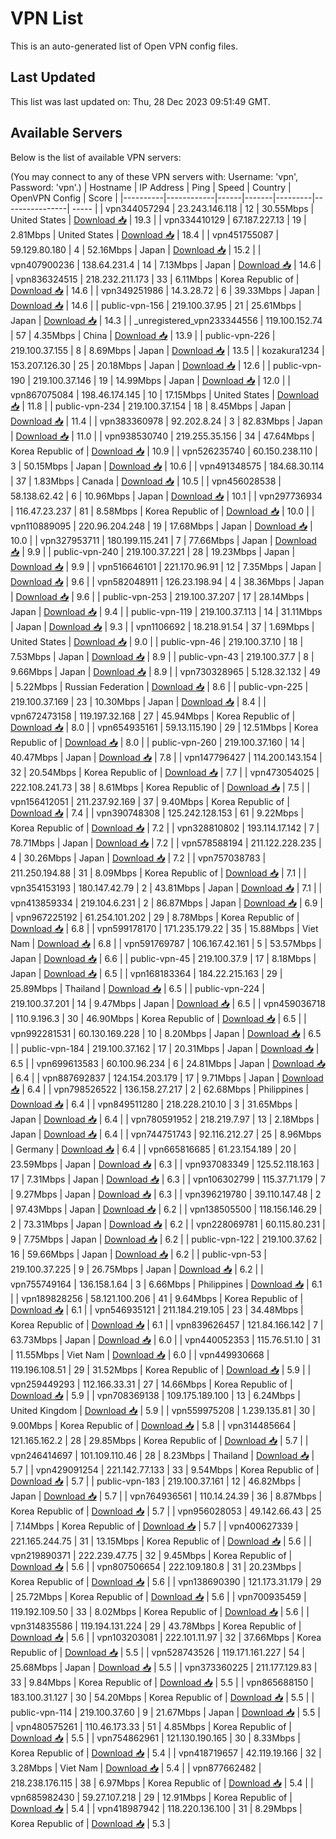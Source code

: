 # VPN List

This is an auto-generated list of Open VPN config files.

## Last Updated

This list was last updated on: Thu, 28 Dec 2023 09:51:49 GMT.

## Available Servers

Below is the list of available VPN servers:

(You may connect to any of these VPN servers with: Username: 'vpn', Password: 'vpn'.)
| Hostname | IP Address | Ping | Speed | Country | OpenVPN Config | Score |
|----------|------------|------|-------|---------|----------------| ----- |
| vpn344057294 | 23.243.146.118 | 12 | 30.55Mbps | United States | [Download 📥](./configs/server_0_US.ovpn) | 19.3 |
| vpn334410129 | 67.187.227.13 | 19 | 2.81Mbps | United States | [Download 📥](./configs/server_1_US.ovpn) | 18.4 |
| vpn451755087 | 59.129.80.180 | 4 | 52.16Mbps | Japan | [Download 📥](./configs/server_2_JP.ovpn) | 15.2 |
| vpn407900236 | 138.64.231.4 | 14 | 7.13Mbps | Japan | [Download 📥](./configs/server_3_JP.ovpn) | 14.6 |
| vpn836324515 | 218.232.211.173 | 33 | 6.11Mbps | Korea Republic of | [Download 📥](./configs/server_4_KR.ovpn) | 14.6 |
| vpn349251986 | 14.3.28.72 | 6 | 39.33Mbps | Japan | [Download 📥](./configs/server_5_JP.ovpn) | 14.6 |
| public-vpn-156 | 219.100.37.95 | 21 | 25.61Mbps | Japan | [Download 📥](./configs/server_6_JP.ovpn) | 14.3 |
| _unregistered_vpn233344556 | 119.100.152.74 | 57 | 4.35Mbps | China | [Download 📥](./configs/server_7_CN.ovpn) | 13.9 |
| public-vpn-226 | 219.100.37.155 | 8 | 8.69Mbps | Japan | [Download 📥](./configs/server_8_JP.ovpn) | 13.5 |
| kozakura1234 | 153.207.126.30 | 25 | 20.18Mbps | Japan | [Download 📥](./configs/server_9_JP.ovpn) | 12.6 |
| public-vpn-190 | 219.100.37.146 | 19 | 14.99Mbps | Japan | [Download 📥](./configs/server_10_JP.ovpn) | 12.0 |
| vpn867075084 | 198.46.174.145 | 10 | 17.15Mbps | United States | [Download 📥](./configs/server_11_US.ovpn) | 11.8 |
| public-vpn-234 | 219.100.37.154 | 18 | 8.45Mbps | Japan | [Download 📥](./configs/server_12_JP.ovpn) | 11.4 |
| vpn383360978 | 92.202.8.24 | 3 | 82.83Mbps | Japan | [Download 📥](./configs/server_13_JP.ovpn) | 11.0 |
| vpn938530740 | 219.255.35.156 | 34 | 47.64Mbps | Korea Republic of | [Download 📥](./configs/server_14_KR.ovpn) | 10.9 |
| vpn526235740 | 60.150.238.110 | 3 | 50.15Mbps | Japan | [Download 📥](./configs/server_15_JP.ovpn) | 10.6 |
| vpn491348575 | 184.68.30.114 | 37 | 1.83Mbps | Canada | [Download 📥](./configs/server_16_CA.ovpn) | 10.5 |
| vpn456028538 | 58.138.62.42 | 6 | 10.96Mbps | Japan | [Download 📥](./configs/server_17_JP.ovpn) | 10.1 |
| vpn297736934 | 116.47.23.237 | 81 | 8.58Mbps | Korea Republic of | [Download 📥](./configs/server_18_KR.ovpn) | 10.0 |
| vpn110889095 | 220.96.204.248 | 19 | 17.68Mbps | Japan | [Download 📥](./configs/server_19_JP.ovpn) | 10.0 |
| vpn327953711 | 180.199.115.241 | 7 | 77.66Mbps | Japan | [Download 📥](./configs/server_20_JP.ovpn) | 9.9 |
| public-vpn-240 | 219.100.37.221 | 28 | 19.23Mbps | Japan | [Download 📥](./configs/server_21_JP.ovpn) | 9.9 |
| vpn516646101 | 221.170.96.91 | 12 | 7.35Mbps | Japan | [Download 📥](./configs/server_22_JP.ovpn) | 9.6 |
| vpn582048911 | 126.23.198.94 | 4 | 38.36Mbps | Japan | [Download 📥](./configs/server_23_JP.ovpn) | 9.6 |
| public-vpn-253 | 219.100.37.207 | 17 | 28.14Mbps | Japan | [Download 📥](./configs/server_24_JP.ovpn) | 9.4 |
| public-vpn-119 | 219.100.37.113 | 14 | 31.11Mbps | Japan | [Download 📥](./configs/server_25_JP.ovpn) | 9.3 |
| vpn1106692 | 18.218.91.54 | 37 | 1.69Mbps | United States | [Download 📥](./configs/server_26_US.ovpn) | 9.0 |
| public-vpn-46 | 219.100.37.10 | 18 | 7.53Mbps | Japan | [Download 📥](./configs/server_27_JP.ovpn) | 8.9 |
| public-vpn-43 | 219.100.37.7 | 8 | 9.66Mbps | Japan | [Download 📥](./configs/server_28_JP.ovpn) | 8.9 |
| vpn730328965 | 5.128.32.132 | 49 | 5.22Mbps | Russian Federation | [Download 📥](./configs/server_29_RU.ovpn) | 8.6 |
| public-vpn-225 | 219.100.37.169 | 23 | 10.30Mbps | Japan | [Download 📥](./configs/server_30_JP.ovpn) | 8.4 |
| vpn672473158 | 119.197.32.168 | 27 | 45.94Mbps | Korea Republic of | [Download 📥](./configs/server_31_KR.ovpn) | 8.0 |
| vpn654935161 | 59.13.115.190 | 29 | 12.51Mbps | Korea Republic of | [Download 📥](./configs/server_32_KR.ovpn) | 8.0 |
| public-vpn-260 | 219.100.37.160 | 14 | 40.47Mbps | Japan | [Download 📥](./configs/server_33_JP.ovpn) | 7.8 |
| vpn147796427 | 114.200.143.154 | 32 | 20.54Mbps | Korea Republic of | [Download 📥](./configs/server_34_KR.ovpn) | 7.7 |
| vpn473054025 | 222.108.241.73 | 38 | 8.61Mbps | Korea Republic of | [Download 📥](./configs/server_35_KR.ovpn) | 7.5 |
| vpn156412051 | 211.237.92.169 | 37 | 9.40Mbps | Korea Republic of | [Download 📥](./configs/server_36_KR.ovpn) | 7.4 |
| vpn390748308 | 125.242.128.153 | 61 | 9.22Mbps | Korea Republic of | [Download 📥](./configs/server_37_KR.ovpn) | 7.2 |
| vpn328810802 | 193.114.17.142 | 7 | 78.71Mbps | Japan | [Download 📥](./configs/server_38_JP.ovpn) | 7.2 |
| vpn578588194 | 211.122.228.235 | 4 | 30.26Mbps | Japan | [Download 📥](./configs/server_39_JP.ovpn) | 7.2 |
| vpn757038783 | 211.250.194.88 | 31 | 8.09Mbps | Korea Republic of | [Download 📥](./configs/server_40_KR.ovpn) | 7.1 |
| vpn354153193 | 180.147.42.79 | 2 | 43.81Mbps | Japan | [Download 📥](./configs/server_41_JP.ovpn) | 7.1 |
| vpn413859334 | 219.104.6.231 | 2 | 86.87Mbps | Japan | [Download 📥](./configs/server_42_JP.ovpn) | 6.9 |
| vpn967225192 | 61.254.101.202 | 29 | 8.78Mbps | Korea Republic of | [Download 📥](./configs/server_43_KR.ovpn) | 6.8 |
| vpn599178170 | 171.235.179.22 | 35 | 15.88Mbps | Viet Nam | [Download 📥](./configs/server_44_VN.ovpn) | 6.8 |
| vpn591769787 | 106.167.42.161 | 5 | 53.57Mbps | Japan | [Download 📥](./configs/server_45_JP.ovpn) | 6.6 |
| public-vpn-45 | 219.100.37.9 | 17 | 8.18Mbps | Japan | [Download 📥](./configs/server_46_JP.ovpn) | 6.5 |
| vpn168183364 | 184.22.215.163 | 29 | 25.89Mbps | Thailand | [Download 📥](./configs/server_47_TH.ovpn) | 6.5 |
| public-vpn-224 | 219.100.37.201 | 14 | 9.47Mbps | Japan | [Download 📥](./configs/server_48_JP.ovpn) | 6.5 |
| vpn459036718 | 110.9.196.3 | 30 | 46.90Mbps | Korea Republic of | [Download 📥](./configs/server_49_KR.ovpn) | 6.5 |
| vpn992281531 | 60.130.169.228 | 10 | 8.20Mbps | Japan | [Download 📥](./configs/server_50_JP.ovpn) | 6.5 |
| public-vpn-184 | 219.100.37.162 | 17 | 20.31Mbps | Japan | [Download 📥](./configs/server_51_JP.ovpn) | 6.5 |
| vpn699613583 | 60.100.96.234 | 6 | 24.81Mbps | Japan | [Download 📥](./configs/server_52_JP.ovpn) | 6.4 |
| vpn887692837 | 124.154.203.179 | 17 | 9.71Mbps | Japan | [Download 📥](./configs/server_53_JP.ovpn) | 6.4 |
| vpn798526522 | 136.158.27.217 | 2 | 62.68Mbps | Philippines | [Download 📥](./configs/server_54_PH.ovpn) | 6.4 |
| vpn849511280 | 218.228.210.10 | 3 | 31.65Mbps | Japan | [Download 📥](./configs/server_55_JP.ovpn) | 6.4 |
| vpn780591952 | 218.219.7.97 | 13 | 2.18Mbps | Japan | [Download 📥](./configs/server_56_JP.ovpn) | 6.4 |
| vpn744751743 | 92.116.212.27 | 25 | 8.96Mbps | Germany | [Download 📥](./configs/server_57_DE.ovpn) | 6.4 |
| vpn665816685 | 61.23.154.189 | 20 | 23.59Mbps | Japan | [Download 📥](./configs/server_58_JP.ovpn) | 6.3 |
| vpn937083349 | 125.52.118.163 | 17 | 7.31Mbps | Japan | [Download 📥](./configs/server_59_JP.ovpn) | 6.3 |
| vpn106302799 | 115.37.71.179 | 7 | 9.27Mbps | Japan | [Download 📥](./configs/server_60_JP.ovpn) | 6.3 |
| vpn396219780 | 39.110.147.48 | 2 | 97.43Mbps | Japan | [Download 📥](./configs/server_61_JP.ovpn) | 6.2 |
| vpn138505500 | 118.156.146.29 | 2 | 73.31Mbps | Japan | [Download 📥](./configs/server_62_JP.ovpn) | 6.2 |
| vpn228069781 | 60.115.80.231 | 9 | 7.75Mbps | Japan | [Download 📥](./configs/server_63_JP.ovpn) | 6.2 |
| public-vpn-122 | 219.100.37.62 | 16 | 59.66Mbps | Japan | [Download 📥](./configs/server_64_JP.ovpn) | 6.2 |
| public-vpn-53 | 219.100.37.225 | 9 | 26.75Mbps | Japan | [Download 📥](./configs/server_65_JP.ovpn) | 6.2 |
| vpn755749164 | 136.158.1.64 | 3 | 6.66Mbps | Philippines | [Download 📥](./configs/server_66_PH.ovpn) | 6.1 |
| vpn189828256 | 58.121.100.206 | 41 | 9.64Mbps | Korea Republic of | [Download 📥](./configs/server_67_KR.ovpn) | 6.1 |
| vpn546935121 | 211.184.219.105 | 23 | 34.48Mbps | Korea Republic of | [Download 📥](./configs/server_68_KR.ovpn) | 6.1 |
| vpn839626457 | 121.84.166.142 | 7 | 63.73Mbps | Japan | [Download 📥](./configs/server_69_JP.ovpn) | 6.0 |
| vpn440052353 | 115.76.51.10 | 31 | 11.55Mbps | Viet Nam | [Download 📥](./configs/server_70_VN.ovpn) | 6.0 |
| vpn449930668 | 119.196.108.51 | 29 | 31.52Mbps | Korea Republic of | [Download 📥](./configs/server_71_KR.ovpn) | 5.9 |
| vpn259449293 | 112.166.33.31 | 27 | 14.66Mbps | Korea Republic of | [Download 📥](./configs/server_72_KR.ovpn) | 5.9 |
| vpn708369138 | 109.175.189.100 | 13 | 6.24Mbps | United Kingdom | [Download 📥](./configs/server_73_GB.ovpn) | 5.9 |
| vpn559975208 | 1.239.135.81 | 30 | 9.00Mbps | Korea Republic of | [Download 📥](./configs/server_74_KR.ovpn) | 5.8 |
| vpn314485664 | 121.165.162.2 | 28 | 29.85Mbps | Korea Republic of | [Download 📥](./configs/server_75_KR.ovpn) | 5.7 |
| vpn246414697 | 101.109.110.46 | 28 | 8.23Mbps | Thailand | [Download 📥](./configs/server_76_TH.ovpn) | 5.7 |
| vpn429091254 | 221.142.77.133 | 33 | 9.54Mbps | Korea Republic of | [Download 📥](./configs/server_77_KR.ovpn) | 5.7 |
| public-vpn-183 | 219.100.37.161 | 12 | 46.82Mbps | Japan | [Download 📥](./configs/server_78_JP.ovpn) | 5.7 |
| vpn764936561 | 110.14.24.39 | 36 | 8.87Mbps | Korea Republic of | [Download 📥](./configs/server_79_KR.ovpn) | 5.7 |
| vpn956028053 | 49.142.66.43 | 25 | 7.14Mbps | Korea Republic of | [Download 📥](./configs/server_80_KR.ovpn) | 5.7 |
| vpn400627339 | 221.165.244.75 | 31 | 13.15Mbps | Korea Republic of | [Download 📥](./configs/server_81_KR.ovpn) | 5.6 |
| vpn219890371 | 222.239.47.75 | 32 | 9.45Mbps | Korea Republic of | [Download 📥](./configs/server_82_KR.ovpn) | 5.6 |
| vpn807506654 | 222.109.180.8 | 31 | 20.23Mbps | Korea Republic of | [Download 📥](./configs/server_83_KR.ovpn) | 5.6 |
| vpn138690390 | 121.173.31.179 | 29 | 25.72Mbps | Korea Republic of | [Download 📥](./configs/server_84_KR.ovpn) | 5.6 |
| vpn700935459 | 119.192.109.50 | 33 | 8.02Mbps | Korea Republic of | [Download 📥](./configs/server_85_KR.ovpn) | 5.6 |
| vpn314835586 | 119.194.131.224 | 29 | 43.78Mbps | Korea Republic of | [Download 📥](./configs/server_86_KR.ovpn) | 5.6 |
| vpn103203081 | 222.101.11.97 | 32 | 37.66Mbps | Korea Republic of | [Download 📥](./configs/server_87_KR.ovpn) | 5.5 |
| vpn528743526 | 119.171.161.227 | 54 | 25.68Mbps | Japan | [Download 📥](./configs/server_88_JP.ovpn) | 5.5 |
| vpn373360225 | 211.177.129.83 | 33 | 9.84Mbps | Korea Republic of | [Download 📥](./configs/server_89_KR.ovpn) | 5.5 |
| vpn865688150 | 183.100.31.127 | 30 | 54.20Mbps | Korea Republic of | [Download 📥](./configs/server_90_KR.ovpn) | 5.5 |
| public-vpn-114 | 219.100.37.60 | 9 | 21.67Mbps | Japan | [Download 📥](./configs/server_91_JP.ovpn) | 5.5 |
| vpn480575261 | 110.46.173.33 | 51 | 4.85Mbps | Korea Republic of | [Download 📥](./configs/server_92_KR.ovpn) | 5.5 |
| vpn754862961 | 121.130.190.165 | 30 | 8.33Mbps | Korea Republic of | [Download 📥](./configs/server_93_KR.ovpn) | 5.4 |
| vpn418719657 | 42.119.19.166 | 32 | 3.28Mbps | Viet Nam | [Download 📥](./configs/server_94_VN.ovpn) | 5.4 |
| vpn877662482 | 218.238.176.115 | 38 | 6.97Mbps | Korea Republic of | [Download 📥](./configs/server_95_KR.ovpn) | 5.4 |
| vpn685982430 | 59.27.107.218 | 29 | 12.91Mbps | Korea Republic of | [Download 📥](./configs/server_96_KR.ovpn) | 5.4 |
| vpn418987942 | 118.220.136.100 | 31 | 8.29Mbps | Korea Republic of | [Download 📥](./configs/server_97_KR.ovpn) | 5.3 |
